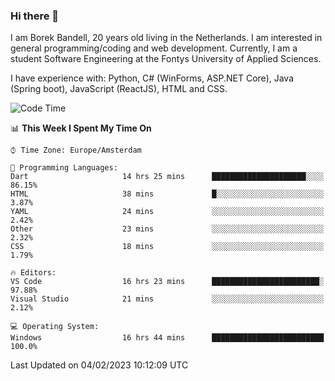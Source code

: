 ### Hi there 👋

I am Borek Bandell, 20 years old living in the Netherlands. I am interested in general programming/coding and web development. Currently, I am a student Software Engineering at the Fontys University of Applied Sciences.

I have experience with: Python, C# (WinForms, ASP.NET Core), Java (Spring boot), JavaScript (ReactJS), HTML and CSS.

<!--START_SECTION:waka-->
![Code Time](http://img.shields.io/badge/Code%20Time-372%20hrs%2056%20mins-blue)

📊 **This Week I Spent My Time On** 

```text
⌚︎ Time Zone: Europe/Amsterdam

💬 Programming Languages: 
Dart                     14 hrs 25 mins      █████████████████████░░░░   86.15% 
HTML                     38 mins             █░░░░░░░░░░░░░░░░░░░░░░░░   3.87% 
YAML                     24 mins             ░░░░░░░░░░░░░░░░░░░░░░░░░   2.42% 
Other                    23 mins             ░░░░░░░░░░░░░░░░░░░░░░░░░   2.32% 
CSS                      18 mins             ░░░░░░░░░░░░░░░░░░░░░░░░░   1.79%

🔥 Editors: 
VS Code                  16 hrs 23 mins      ████████████████████████░   97.88% 
Visual Studio            21 mins             ░░░░░░░░░░░░░░░░░░░░░░░░░   2.12%

💻 Operating System: 
Windows                  16 hrs 44 mins      █████████████████████████   100.0%

```


 Last Updated on 04/02/2023 10:12:09 UTC
<!--END_SECTION:waka-->

<!--**tcBorek2002/tcBorek2002** is a ✨ _special_ ✨ repository because its `README.md` (this file) appears on your GitHub profile.

Here are some ideas to get you started:

- 🔭 I’m currently working on ...
- 🌱 I’m currently learning ...
- 👯 I’m looking to collaborate on ...
- 🤔 I’m looking for help with ...
- 💬 Ask me about ...
- 📫 How to reach me: ...
- 😄 Pronouns: ...
- ⚡ Fun fact: ...
-->
